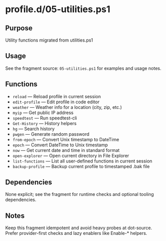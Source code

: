 profile.d/05-utilities.ps1
==========================

Purpose
-------
Utility functions migrated from utilities.ps1

Usage
-----
See the fragment source: `05-utilities.ps1` for examples and usage notes.

Functions
---------
- `reload` — Reload profile in current session
- `edit-profile` — Edit profile in code editor
- `weather` — Weather info for a location (city, zip, etc.)
- `myip` — Get public IP address
- `speedtest` — Run speedtest-cli
- `Get-History` — History helpers
- `hg` — Search history
- `pwgen` — Generate random password
- `from-epoch` — Convert Unix timestamp to DateTime
- `epoch` — Convert DateTime to Unix timestamp
- `now` — Get current date and time in standard format
- `open-explorer` — Open current directory in File Explorer
- `list-functions` — List all user-defined functions in current session
- `backup-profile` — Backup current profile to timestamped .bak file

Dependencies
------------
None explicit; see the fragment for runtime checks and optional tooling dependencies.

Notes
-----
Keep this fragment idempotent and avoid heavy probes at dot-source. Prefer provider-first checks and lazy enablers like Enable-* helpers.

